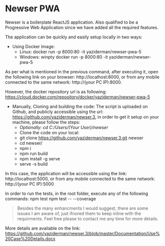 # Newser PWA


Newser is a boilerplate ReactJS application. Also qualified to be a Progressive Web Application since we have added all the required features.

The application can be quickly and easily setup locally in two ways:

* Using Docker Image:
  * Linux:  docker run -p 8000:80 -it yaziderman/newser-pwa-5
  * Windows: winpty docker run -p 8000:80 -it yaziderman/newser-pwa-5

As per what is mentioned in the previous command, after executing it, open the following link on your browser: http://localhost:8000, or from any mobile connected to the same network: http://(your PC IP):8000.

However, the docker repository url is as following: https://cloud.docker.com/repository/docker/yaziderman/newser-pwa-5

* Manually, Cloning and building the code:
The script is uploaded on Github, and publicly accessible using the url: https://github.com/yaziderman/newser.3, in order to get it setup on your machine, please follow the steps:
   * *Optionally: cd C:/Users/(Your User)/newser*
   * Clone the code on your local:
   * git clone https://github.com/yaziderman/newser.3.git newser
   * cd newser/
   * npm i
   * npm run build
   * npm install -g serve <If not already installed>
   * serve -s build


In this case, the application will be accessible using the link: http://localhost:5000, or from any mobile connected to the same network: http://(your PC IP):5000

In order to run the tests, in the root folder, execute any of the following commands:
npm test
npm test -- --coverage

> Besides the many enhancments I would suggest, there are some issues I am aware of, just ifnored them to keep inline with the requirments. Feel free please to contact me any time for more details.

More details are available on the link: 
https://github.com/yaziderman/newser.3/blob/master/Documentation/Use%20Case%20Details.docx
